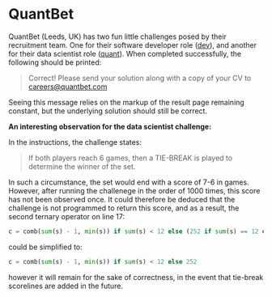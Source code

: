 # QuantBet

QuantBet (Leeds, UK) has two fun little challenges posed by their recruitment
team. One for their software developer role ([dev]), and another for their data
scientist role ([quant]). When completed successfully, the following should be
printed:

> Correct! Please send your solution along with a copy of your CV to
> careers@quantbet.com

Seeing this message relies on the markup of the result page remaining constant,
but the underlying solution should still be correct.

**An interesting observation for the data scientist challenge:**

In the instructions, the challenge states:

> If both players reach 6 games, then a TIE-BREAK is played to determine the
> winner of the set.

In such a circumstance, the set would end with a score of 7-6 in games.
However, after running the challenege in the order of 1000 times, this score
has not been observed once. It could therefore be deduced that the challenge
is not programmed to return this score, and as a result, the second ternary
operator on line 17:

```python
c = comb(sum(s) - 1, min(s)) if sum(s) < 12 else (252 if sum(s) == 12 else 504)
```

could be simplified to:

```python
c = comb(sum(s) - 1, min(s)) if sum(s) < 12 else 252
```

however it will remain for the sake of correctness, in the event that
tie-break scorelines are added in the future.

[dev]: https://quantbet.com/quiz/dev
[quant]: https://quantbet.com/quiz/quant
